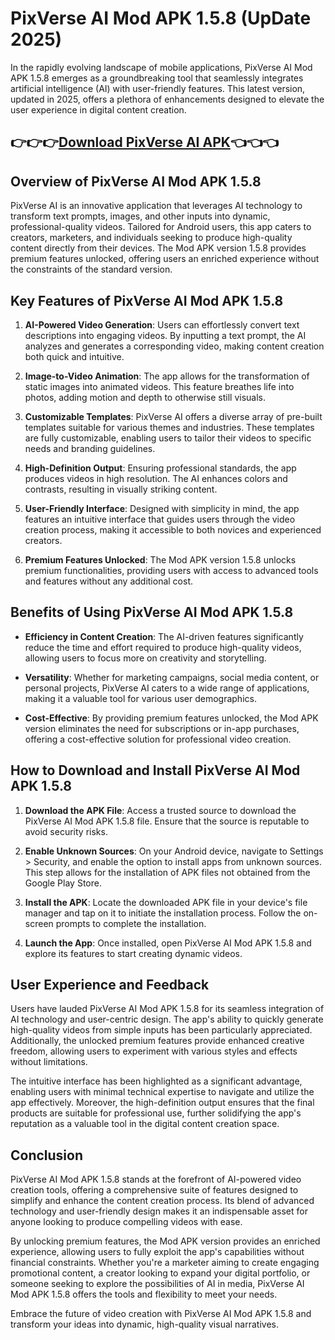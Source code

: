 # PixVerse AI Mod APK 1.5.8 (UpDate 2025)

In the rapidly evolving landscape of mobile applications, PixVerse AI Mod APK 1.5.8 emerges as a groundbreaking tool that seamlessly integrates artificial intelligence (AI) with user-friendly features. This latest version, updated in 2025, offers a plethora of enhancements designed to elevate the user experience in digital content creation.
## 👉👉👉[Download PixVerse AI APK](https://modcombo.com/)👈👈👈
## Overview of PixVerse AI Mod APK 1.5.8

PixVerse AI is an innovative application that leverages AI technology to transform text prompts, images, and other inputs into dynamic, professional-quality videos. Tailored for Android users, this app caters to creators, marketers, and individuals seeking to produce high-quality content directly from their devices. The Mod APK version 1.5.8 provides premium features unlocked, offering users an enriched experience without the constraints of the standard version.

## Key Features of PixVerse AI Mod APK 1.5.8

1. **AI-Powered Video Generation**: Users can effortlessly convert text descriptions into engaging videos. By inputting a text prompt, the AI analyzes and generates a corresponding video, making content creation both quick and intuitive.

2. **Image-to-Video Animation**: The app allows for the transformation of static images into animated videos. This feature breathes life into photos, adding motion and depth to otherwise still visuals.

3. **Customizable Templates**: PixVerse AI offers a diverse array of pre-built templates suitable for various themes and industries. These templates are fully customizable, enabling users to tailor their videos to specific needs and branding guidelines.

4. **High-Definition Output**: Ensuring professional standards, the app produces videos in high resolution. The AI enhances colors and contrasts, resulting in visually striking content.

5. **User-Friendly Interface**: Designed with simplicity in mind, the app features an intuitive interface that guides users through the video creation process, making it accessible to both novices and experienced creators.

6. **Premium Features Unlocked**: The Mod APK version 1.5.8 unlocks premium functionalities, providing users with access to advanced tools and features without any additional cost.

## Benefits of Using PixVerse AI Mod APK 1.5.8

- **Efficiency in Content Creation**: The AI-driven features significantly reduce the time and effort required to produce high-quality videos, allowing users to focus more on creativity and storytelling.

- **Versatility**: Whether for marketing campaigns, social media content, or personal projects, PixVerse AI caters to a wide range of applications, making it a valuable tool for various user demographics.

- **Cost-Effective**: By providing premium features unlocked, the Mod APK version eliminates the need for subscriptions or in-app purchases, offering a cost-effective solution for professional video creation.

## How to Download and Install PixVerse AI Mod APK 1.5.8

1. **Download the APK File**: Access a trusted source to download the PixVerse AI Mod APK 1.5.8 file. Ensure that the source is reputable to avoid security risks.

2. **Enable Unknown Sources**: On your Android device, navigate to Settings > Security, and enable the option to install apps from unknown sources. This step allows for the installation of APK files not obtained from the Google Play Store.

3. **Install the APK**: Locate the downloaded APK file in your device's file manager and tap on it to initiate the installation process. Follow the on-screen prompts to complete the installation.

4. **Launch the App**: Once installed, open PixVerse AI Mod APK 1.5.8 and explore its features to start creating dynamic videos.

## User Experience and Feedback

Users have lauded PixVerse AI Mod APK 1.5.8 for its seamless integration of AI technology and user-centric design. The app's ability to quickly generate high-quality videos from simple inputs has been particularly appreciated. Additionally, the unlocked premium features provide enhanced creative freedom, allowing users to experiment with various styles and effects without limitations.

The intuitive interface has been highlighted as a significant advantage, enabling users with minimal technical expertise to navigate and utilize the app effectively. Moreover, the high-definition output ensures that the final products are suitable for professional use, further solidifying the app's reputation as a valuable tool in the digital content creation space.

## Conclusion

PixVerse AI Mod APK 1.5.8 stands at the forefront of AI-powered video creation tools, offering a comprehensive suite of features designed to simplify and enhance the content creation process. Its blend of advanced technology and user-friendly design makes it an indispensable asset for anyone looking to produce compelling videos with ease.

By unlocking premium features, the Mod APK version provides an enriched experience, allowing users to fully exploit the app's capabilities without financial constraints. Whether you're a marketer aiming to create engaging promotional content, a creator looking to expand your digital portfolio, or someone seeking to explore the possibilities of AI in media, PixVerse AI Mod APK 1.5.8 offers the tools and flexibility to meet your needs.

Embrace the future of video creation with PixVerse AI Mod APK 1.5.8 and transform your ideas into dynamic, high-quality visual narratives. 
